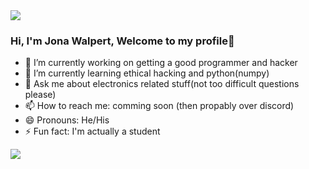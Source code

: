 <img src="https://www.google.com/imgres?imgurl=https%3A%2F%2Fa-static.besthdwallpaper.com%2Fzufallige-formen-tapete-3840x720-32299_125.jpg&imgrefurl=https%3A%2F%2Fwww.besthdwallpaper.com%2Fabstrakt%2Fzufallige-formen-dt_de-32299.html&tbnid=W9Nj1xqqdYpWJM&vet=12ahUKEwig19W8tcf1AhX4XvEDHZr_AwwQMygWegUIARDjAQ..i&docid=3o2h1lHy2dT2fM&w=3840&h=720&q=2560x720%20free%20abstract%20banner&ved=2ahUKEwig19W8tcf1AhX4XvEDHZr_AwwQMygWegUIARDjAQ">


### Hi, I'm Jona Walpert, Welcome to my profile👋

- 🔭 I’m currently working on getting a good programmer and hacker
- 🌱 I’m currently learning ethical hacking and python(numpy)
- 💬 Ask me about electronics related stuff(not too difficult questions please)
- 📫 How to reach me: comming soon (then propably over discord)
- 😄 Pronouns: He/His
- ⚡ Fun fact: I'm actually a student

<img src="https://github-readme-stats.vercel.app/api?username=Jona-Walpert&&show_icons=true&title_color=880088&icon_color=bb2acf&text_color=daf7dc&bg_color=191919">
